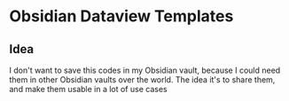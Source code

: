 # Obsidian Dataview Templates

## Idea

I don't want to save this codes in my Obsidian vault, because I could need them in other Obsidian vaults over the world.
The idea it's to share them, and make them usable in a lot of use cases
